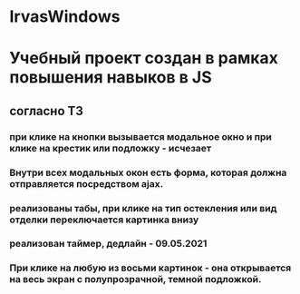 # IrvasWindows
# Учебный проект создан в рамках повышения навыков в JS

## согласно ТЗ 
### при клике на кнопки вызывается модальное окно и при клике на крестик или подложку - исчезает
### Внутри всех модальных окон есть форма, которая должна отправляется посредством ajax. 
### реализованы табы, при клике на тип остекления или вид отделки переключается картинка внизу
### реализован таймер, дедлайн - 09.05.2021
### При клике на любую из восьми картинок - она открывается на весь экран с полупрозрачной, темной подложкой.